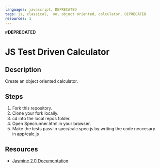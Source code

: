 ```yaml
---
languages: javascript, DEPRECATED
tags: js, classical,  oo, object oriented, calculator, DEPRECATED
resources: 1
---
```

#__DEPRECATED__

# JS Test Driven Calculator

## Description

Create an object oriented calculator.

## Steps

1. Fork this repository.
2. Clone your fork locally.
3. cd into the local repos folder.
4. Open Specrunner.html in your browser.
5. Make the tests pass in spec/calc.spec.js by writing the code neccesary in app/calc.js

## Resources

 * [Jasmine 2.0 Documentation](http://jasmine.github.io/2.0/introduction.html)
